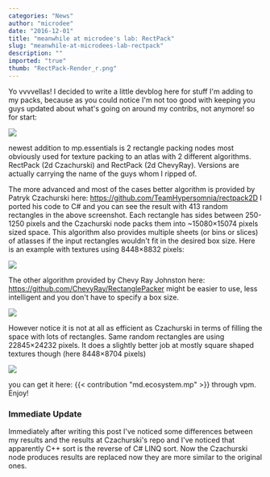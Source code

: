 ```yaml
---
categories: "News"
author: "microdee"
date: "2016-12-01"
title: "meanwhile at microdee's lab: RectPack"
slug: "meanwhile-at-microdees-lab-rectpack"
description: ""
imported: "true"
thumb: "RectPack-Render_r.png"
---
```



Yo vvvvellas!
I decided to write a little devblog here for stuff I'm adding to my packs, because as you could notice I'm not too good with keeping you guys updated about what's going on around my contribs, not anymore! so for start:

![](RectPack-Render_r.png)

newest addition to mp.essentials is 2 rectangle packing nodes most obviously used for texture packing to an atlas with 2 different algorithms. RectPack (2d Czachurski) and RectPack (2d ChevyRay). Versions are actually carrying the name of the guys whom I ripped of.

The more advanced and most of the cases better algorithm is provided by Patryk Czachurski here: https://github.com/TeamHypersomnia/rectpack2D I ported his code to C# and you can see the result with 413 random rectangles in the above screenshot. Each rectangle has sides between 250-1250 pixels and the Czachurski node packs them into ~15080×15074 pixels sized space. This algorithm also provides multiple sheets (or bins or slices) of atlasses if the input rectangles wouldn't fit in the desired box size. Here is an example with textures using 8448×8832 pixels:

![](RectPack-Renderer_2016.12.01-05.31.08.png) 

The other algorithm provided by Chevy Ray Johnston here: https://github.com/ChevyRay/RectanglePacker might be easier to use, less intelligent and you don't have to specify a box size.

![](RectPack-Renderer_2016.12.01-04.16.51.png) 

However notice it is not at all as efficient as Czachurski in terms of filling the space with lots of rectangles. Same random rectangles are using 22845×24232 pixels. It does a slightly better job at mostly square shaped textures though (here 8448×8704 pixels)

![](RectPack-Renderer_2016.12.01-04.17.10.png) 

you can get it here: {{< contribution "md.ecosystem.mp" >}} through vpm. Enjoy!

###  Immediate Update
Immediately after writing this post I've noticed some differences between my results and the results at Czachurski's repo and I've noticed that apparently C++ sort is the reverse of C# LINQ sort. Now the Czachurski node produces results are replaced now they are more similar to the original ones.
